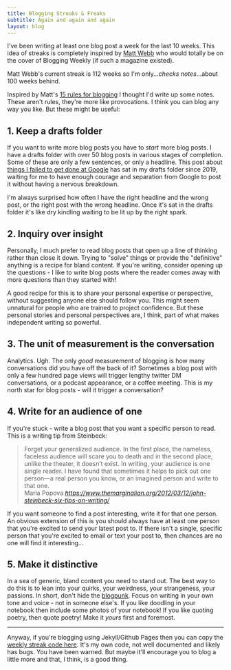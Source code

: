 ```yaml
---
title: Blogging Streaks & Freaks
subtitle: Again and again and again
layout: blog
---
```


I've been writing at least one blog post a week for the last 10 weeks. This idea of streaks is completely inspired by [Matt Webb](https://interconnected.org/home/) who would totally be on the cover of Blogging Weekly (if such a magazine existed).

Matt Webb's current streak is 112 weeks so I'm only...*checks notes*...about 100 weeks behind.

Inspired by Matt's [15 rules for blogging](https://interconnected.org/home/2020/09/10/streak) I thought I'd write up some notes. These aren't rules, they're more like provocations. I think you can blog any way you like. But these might be useful:

## 1. Keep a drafts folder

If you want to write more blog posts you have to *start* more blog posts. I have a drafts folder with over 50 blog posts in various stages of completion. Some of these are only a few sentences, or only a headline. This post about [things I failed to get done at Google](https://tomcritchlow.com/2022/05/12/google-ideas/) has sat in my drafts folder since 2019, waiting for me to have enough courage and separation from Google to post it without having a nervous breakdown.

I'm always surprised how often I have the right headline and the wrong post, or the right post with the wrong headline. Once it's sat in the drafts folder it's like dry kindling waiting to be lit up by the right spark.

## 2. Inquiry over insight

Personally, I much prefer to read blog posts that open up a line of thinking rather than close it down. Trying to "solve" things or provide the "definitive" anything is a recipe for bland content. If you're writing, consider opening up the questions - I like to write blog posts where the reader comes away with more questions than they started with!

A good recipe for this is to share your personal expertise or perspective, without suggesting anyone else should follow you. This might seem unnatural for people who are trained to project confidence. But these personal stories and personal perspectives are, I think, part of what makes independent writing so powerful.

## 3. The unit of measurement is the conversation

Analytics. Ugh. The only *good* measurement of blogging is how many conversations did you have off the back of it? Sometimes a blog post with only a few hundred page views will trigger lengthy twitter DM conversations, or a podcast appearance, or a coffee meeting. This is my north star for blog posts - will it trigger a conversation?

## 4. Write for an audience of one

If you're stuck - write a blog post that you want a specific person to read. This is a writing tip from Steinbeck:

<blockquote class="quoteback" darkmode="" data-title="Six%20Tips%20on%20Writing%20from%20John%20Steinbeck" data-author="Maria Popova" cite="https://www.themarginalian.org/2012/03/12/john-steinbeck-six-tips-on-writing/">
Forget your generalized audience. In the first place, the nameless, faceless audience will scare you to death and in the second place, unlike the theater, it doesn’t exist. In writing, your audience is one single reader. I have found that sometimes it helps to pick out one person—a real person you know, or an imagined person and write to that one.
<footer>Maria Popova <cite><a href="https://www.themarginalian.org/2012/03/12/john-steinbeck-six-tips-on-writing/">https://www.themarginalian.org/2012/03/12/john-steinbeck-six-tips-on-writing/</a></cite></footer>
</blockquote>
<script note="" src="https://cdn.jsdelivr.net/gh/Blogger-Peer-Review/quotebacks@1/quoteback.js"></script>

If you want someone to find a post interesting, write it for that one person. An obvious extension of this is you should always have at least one person that you're excited to send your latest post to. If there isn't a single, specific person that you're excited to email or text your post to, then chances are no one will find it interesting...

## 5. Make it distinctive

In a sea of generic, bland content you need to stand out. The best way to do this is to lean into your quirks, your weirdness, your strangeness, your passions. In short, don't hide the [blogpunk](https://tomcritchlow.com/2019/05/17/blogpunk/). Focus on writing in your own tone and voice - not in someone else's. If you like doodling in your notebook then include some photos of your notebook! If you like quoting poetry, then quote poetry! Make it *yours* first and foremost.

---

Anyway, if you're blogging using Jekyll/Github Pages then you can copy the [weekly streak code here](https://github.com/tomcritchlow/tomcritchlow.github.io/blob/master/_includes/streak.html). It's my own code, not well documented and likely has bugs. You have been warned. But maybe it'll encourage you to blog a little more and that, I think, is a good thing.